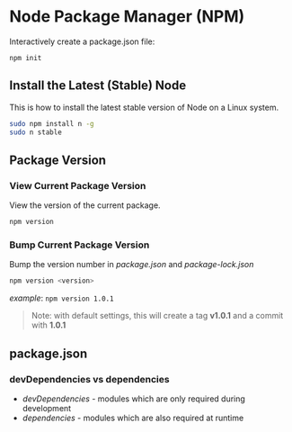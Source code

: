 Node Package Manager (NPM)
==========================

Interactively create a package.json file:

`npm init`

Install the Latest (Stable) Node
--------------------------------

This is how to install the latest stable version of Node on a Linux system.

```bash
sudo npm install n -g
sudo n stable
```

Package Version
---------------

### View Current Package Version ###

View the version of the current package.

```bash
npm version
```

### Bump Current Package Version ###

Bump the version number in _package.json_ and _package-lock.json_

```bash
npm version <version>
```

_example_: `npm version 1.0.1`

> Note: with default settings, this will create a tag **v1.0.1** and a commit with **1.0.1**

package.json
------------

### devDependencies vs dependencies ###

* _devDependencies_ - modules which are only required during development
* _dependencies_ - modules which are also required at runtime